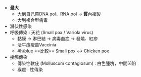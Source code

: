 - **最大**
	- 大到自己帶DNA pol、RNA pol -> **質**內複製
	- 大到複合型病毒
- 潛伏性感染
- 呼吸傳染 : 天花 (Small pox / Variola virus)
	- 黏膜 -> 淋巴結 -> 病毒血症 -> 發燒、紅疹
	- 活牛痘疫苗Vaccinia
	- #h/blue ==比較== Small pox <-> Chicken pox
- 接觸傳染
	- 傳染性軟疣 (Molluscum contagiosum) : 白色腫塊，中間凹陷
	- 猴痘 : 性傳染